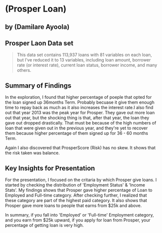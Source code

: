 # (Prosper Loan)
## by (Damilare Ayoola)


## Prosper Laon Data set

> This data set contains 113,937 loans with 81 variables on each loan, but I've reduced it to 13 variables, including loan amount, borrower rate (or interest rate), current loan status, borrower income, and many others.


## Summary of Findings

In the exploration, I found that higher percentage of poeple that opted for the loan signed up 
36months Term. Probably becuase it give them enough time to repay back as much as it also increases 
the interest rate.I also find out that year 2013 was the peak year for Prosper. They gave out more 
loan out that year, but the shocking thing is that, after that year, the loan they gave out dropped 
drastically. That must be because of the high numbers of loan that were given out in the previous year, 
and they're yet to recover them because higher percentage of them signed up for 36 - 60 months Term.

Again I also discovered that ProsperScore (Risk) has no skew. It shows that the risk taken was balance.


## Key Insights for Presentation
For the presentation, I focused on the critaria by which Prosper give loans.
I started by checking the distribution of 'Employment Status' & 'Income Stats'.
My findings shows that Prosper gave higher percentage of Loan to Employed and Full-time
category. After checking further, I realized that these category are part of the highest
paid category.
It also shows that Prosper gave more loans to people that earns from $25k and above.

In summary, if you fall into 'Employed' or 'Full-time' Employment category, and you earn
from $25k upward, if you apply for loan from Prosper, your percentage of getting loan is
very high.



